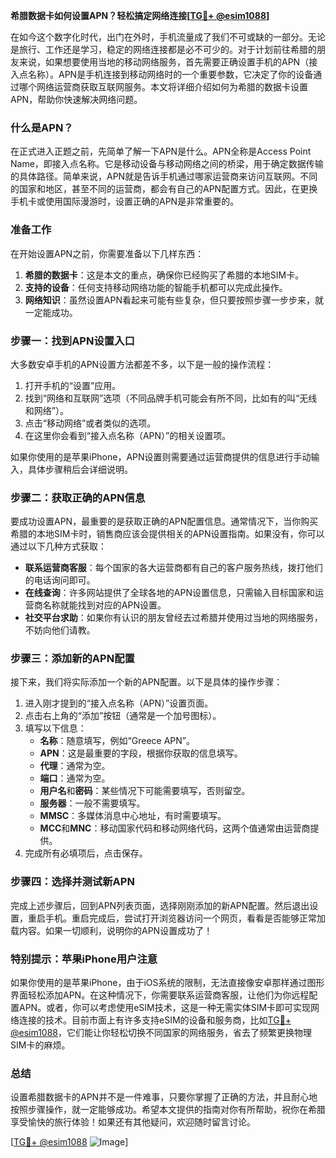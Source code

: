 **希腊数据卡如何设置APN？轻松搞定网络连接[[TG💪+ @esim1088](https://t.me/s/esim1088)]**

在如今这个数字化时代，出门在外时，手机流量成了我们不可或缺的一部分。无论是旅行、工作还是学习，稳定的网络连接都是必不可少的。对于计划前往希腊的朋友来说，如果想要使用当地的移动网络服务，首先需要正确设置手机的APN（接入点名称）。APN是手机连接到移动网络时的一个重要参数，它决定了你的设备通过哪个网络运营商获取互联网服务。本文将详细介绍如何为希腊的数据卡设置APN，帮助你快速解决网络问题。

### 什么是APN？

在正式进入正题之前，先简单了解一下APN是什么。APN全称是Access Point Name，即接入点名称。它是移动设备与移动网络之间的桥梁，用于确定数据传输的具体路径。简单来说，APN就是告诉手机通过哪家运营商来访问互联网。不同的国家和地区，甚至不同的运营商，都会有自己的APN配置方式。因此，在更换手机卡或使用国际漫游时，设置正确的APN是非常重要的。

### 准备工作

在开始设置APN之前，你需要准备以下几样东西：

1. **希腊的数据卡**：这是本文的重点，确保你已经购买了希腊的本地SIM卡。
2. **支持的设备**：任何支持移动网络功能的智能手机都可以完成此操作。
3. **网络知识**：虽然设置APN看起来可能有些复杂，但只要按照步骤一步步来，就一定能成功。

### 步骤一：找到APN设置入口

大多数安卓手机的APN设置方法都差不多，以下是一般的操作流程：

1. 打开手机的“设置”应用。
2. 找到“网络和互联网”选项（不同品牌手机可能会有所不同，比如有的叫“无线和网络”）。
3. 点击“移动网络”或者类似的选项。
4. 在这里你会看到“接入点名称（APN）”的相关设置项。

如果你使用的是苹果iPhone，APN设置则需要通过运营商提供的信息进行手动输入，具体步骤稍后会详细说明。

### 步骤二：获取正确的APN信息

要成功设置APN，最重要的是获取正确的APN配置信息。通常情况下，当你购买希腊的本地SIM卡时，销售商应该会提供相关的APN设置指南。如果没有，你可以通过以下几种方式获取：

- **联系运营商客服**：每个国家的各大运营商都有自己的客户服务热线，拨打他们的电话询问即可。
- **在线查询**：许多网站提供了全球各地的APN设置信息，只需输入目标国家和运营商名称就能找到对应的APN设置。
- **社交平台求助**：如果你有认识的朋友曾经去过希腊并使用过当地的网络服务，不妨向他们请教。

### 步骤三：添加新的APN配置

接下来，我们将实际添加一个新的APN配置。以下是具体的操作步骤：

1. 进入刚才提到的“接入点名称（APN）”设置页面。
2. 点击右上角的“添加”按钮（通常是一个加号图标）。
3. 填写以下信息：
   - **名称**：随意填写，例如“Greece APN”。
   - **APN**：这是最重要的字段，根据你获取的信息填写。
   - **代理**：通常为空。
   - **端口**：通常为空。
   - **用户名**和**密码**：某些情况下可能需要填写，否则留空。
   - **服务器**：一般不需要填写。
   - **MMSC**：多媒体消息中心地址，有时需要填写。
   - **MCC**和**MNC**：移动国家代码和移动网络代码，这两个值通常由运营商提供。
4. 完成所有必填项后，点击保存。

### 步骤四：选择并测试新APN

完成上述步骤后，回到APN列表页面，选择刚刚添加的新APN配置。然后退出设置，重启手机。重启完成后，尝试打开浏览器访问一个网页，看看是否能够正常加载内容。如果一切顺利，说明你的APN设置成功了！

### 特别提示：苹果iPhone用户注意

如果你使用的是苹果iPhone，由于iOS系统的限制，无法直接像安卓那样通过图形界面轻松添加APN。在这种情况下，你需要联系运营商客服，让他们为你远程配置APN。或者，你可以考虑使用eSIM技术，这是一种无需实体SIM卡即可实现网络连接的技术。目前市面上有许多支持eSIM的设备和服务商，比如[TG💪+ @esim1088](https://t.me/s/esim1088)，它们能让你轻松切换不同国家的网络服务，省去了频繁更换物理SIM卡的麻烦。

### 总结

设置希腊数据卡的APN并不是一件难事，只要你掌握了正确的方法，并且耐心地按照步骤操作，就一定能够成功。希望本文提供的指南对你有所帮助，祝你在希腊享受愉快的旅行体验！如果还有其他疑问，欢迎随时留言讨论。

[[TG💪+ @esim1088](https://t.me/s/esim1088) ![Image](https://i.postimg.cc/4NQfJmqS/Snipaste-2025-05-13-00-14-12.png)]
